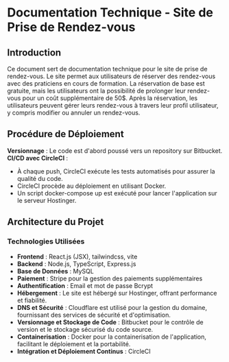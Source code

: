 # Documentation Technique - Site de Prise de Rendez-vous

## Introduction
Ce document sert de documentation technique pour le site de prise de rendez-vous. Le site permet aux utilisateurs de réserver des rendez-vous avec des praticiens en cours de formation. La réservation de base est gratuite, mais les utilisateurs ont la possibilité de prolonger leur rendez-vous pour un coût supplémentaire de 50$. Après la réservation, les utilisateurs peuvent gérer leurs rendez-vous à travers leur profil utilisateur, y compris modifier ou annuler un rendez-vous.

## Procédure de Déploiement
**Versionnage** : Le code est d'abord poussé vers un repository sur Bitbucket.
**CI/CD avec CircleCI** :
- À chaque push, CircleCI exécute les tests automatisés pour assurer la qualité du code.
- CircleCI procède au déploiement en utilisant Docker.
- Un script docker-compose up est exécuté pour lancer l'application sur le serveur Hostinger.

## Architecture du Projet

### Technologies Utilisées
- **Frontend** : React.js (JSX), tailwindcss, vite
- **Backend** : Node.js, TypeScript, Express.js
- **Base de Données** : MySQL
- **Paiement** : Stripe pour la gestion des paiements supplémentaires
- **Authentification** : Email et mot de passe Bcrypt
- **Hébergement** : Le site est hébergé sur Hostinger, offrant performance et fiabilité.
- **DNS et Sécurité** : Cloudflare est utilisé pour la gestion du domaine, fournissant des services de sécurité et d'optimisation.
- **Versionnage et Stockage de Code** : Bitbucket pour le contrôle de version et le stockage sécurisé du code source.
- **Containerisation** : Docker pour la containerisation de l'application, facilitant le déploiement et la portabilité.
- **Intégration et Déploiement Continus** : CircleCI
